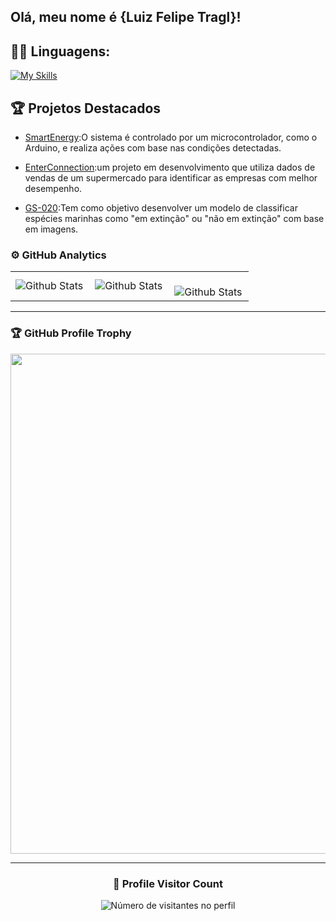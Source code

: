 ## Olá, meu nome é {Luiz Felipe Tragl}!

## 👨‍💻 Linguagens: 
[![My Skills](https://skillicons.dev/icons?i=python)](https://skillicons.dev)

## 🏆 Projetos Destacados

- [SmartEnergy](https://github.com/Tragl56/SmartEnergy):O sistema é controlado por um microcontrolador, como o Arduino, e realiza ações com base nas condições detectadas.
  
- [EnterConnection](https://github.com/Tragl56/EnterConnection):um projeto em desenvolvimento que utiliza dados de vendas de um supermercado para identificar as empresas com melhor desempenho.
  
- [GS-020](https://github.com/Tragl56/GS-020):Tem como objetivo desenvolver um modelo de classificar espécies marinhas como "em extinção" ou "não em extinção" com base em imagens. 


### ⚙️ GitHub Analytics

<table>
  <tr>
    <td>
      <img
        align="left"
        src="https://github-readme-stats.vercel.app/api?username=Tragl56&theme=dark&hide_border=false&include_all_commits=true"
        alt="Github Stats"
      />
    </td>
    <td>
      <img
        align="left"
        src="https://github-readme-stats.vercel.app/api/top-langs/?username=Tragl56&theme=dark&hide_border=false&include_all_commits=true&count_private=true&layout=compact"
        alt="Github Stats"
      />
    </td>
    <td>
      <br />
      <img
        align="left"
        src="https://github-readme-streak-stats.herokuapp.com/?user=Tragl56&theme=dark&hide_border=false"
        alt="Github Stats"
      />
    </td>
  </tr>
</table>

--- 

### 🏆 GitHub Profile Trophy

<p align="center">
  <a
    href="https://github.com/ryo-ma/github-profile-trophy"
    title="repositório de troféus"
  >
    <img
      width="800"
      src="https://github-profile-trophy.vercel.app/?username=Tragl56&column=8&theme=darkhub&no-frame=true&no-bg=true"
    />
  </a>
</p>

---

<div align="center">
  <h3><b>📍 Profile Visitor Count</b></h3>
</div>

<p align="center">
  <img
    src="https://profile-counter.glitch.me/Tragl56/count.svg"
    alt="Número de visitantes no perfil"
  />
</p>
